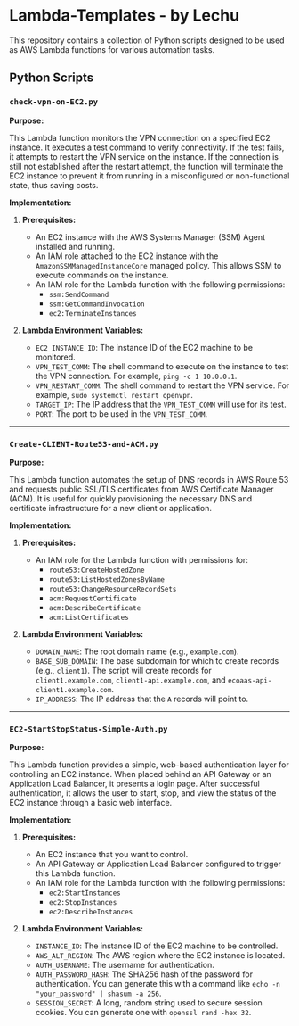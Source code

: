 # Lambda-Templates - by Lechu

This repository contains a collection of Python scripts designed to be used as AWS Lambda functions for various automation tasks.

## Python Scripts

### `check-vpn-on-EC2.py`

**Purpose:**

This Lambda function monitors the VPN connection on a specified EC2 instance. It executes a test command to verify connectivity. If the test fails, it attempts to restart the VPN service on the instance. If the connection is still not established after the restart attempt, the function will terminate the EC2 instance to prevent it from running in a misconfigured or non-functional state, thus saving costs.

**Implementation:**

1.  **Prerequisites:**
    *   An EC2 instance with the AWS Systems Manager (SSM) Agent installed and running.
    *   An IAM role attached to the EC2 instance with the `AmazonSSMManagedInstanceCore` managed policy. This allows SSM to execute commands on the instance.
    *   An IAM role for the Lambda function with the following permissions:
        *   `ssm:SendCommand`
        *   `ssm:GetCommandInvocation`
        *   `ec2:TerminateInstances`

2.  **Lambda Environment Variables:**
    *   `EC2_INSTANCE_ID`: The instance ID of the EC2 machine to be monitored.
    *   `VPN_TEST_COMM`: The shell command to execute on the instance to test the VPN connection. For example, `ping -c 1 10.0.0.1`.
    *   `VPN_RESTART_COMM`: The shell command to restart the VPN service. For example, `sudo systemctl restart openvpn`.
    *   `TARGET_IP`: The IP address that the `VPN_TEST_COMM` will use for its test.
    *   `PORT`: The port to be used in the `VPN_TEST_COMM`.

---

### `Create-CLIENT-Route53-and-ACM.py`

**Purpose:**

This Lambda function automates the setup of DNS records in AWS Route 53 and requests public SSL/TLS certificates from AWS Certificate Manager (ACM). It is useful for quickly provisioning the necessary DNS and certificate infrastructure for a new client or application.

**Implementation:**

1.  **Prerequisites:**
    *   An IAM role for the Lambda function with permissions for:
        *   `route53:CreateHostedZone`
        *   `route53:ListHostedZonesByName`
        *   `route53:ChangeResourceRecordSets`
        *   `acm:RequestCertificate`
        *   `acm:DescribeCertificate`
        *   `acm:ListCertificates`

2.  **Lambda Environment Variables:**
    *   `DOMAIN_NAME`: The root domain name (e.g., `example.com`).
    *   `BASE_SUB_DOMAIN`: The base subdomain for which to create records (e.g., `client1`). The script will create records for `client1.example.com`, `client1-api.example.com`, and `ecoaas-api-client1.example.com`.
    *   `IP_ADDRESS`: The IP address that the `A` records will point to.

---

### `EC2-StartStopStatus-Simple-Auth.py`

**Purpose:**

This Lambda function provides a simple, web-based authentication layer for controlling an EC2 instance. When placed behind an API Gateway or an Application Load Balancer, it presents a login page. After successful authentication, it allows the user to start, stop, and view the status of the EC2 instance through a basic web interface.

**Implementation:**

1.  **Prerequisites:**
    *   An EC2 instance that you want to control.
    *   An API Gateway or Application Load Balancer configured to trigger this Lambda function.
    *   An IAM role for the Lambda function with the following permissions:
        *   `ec2:StartInstances`
        *   `ec2:StopInstances`
        *   `ec2:DescribeInstances`

2.  **Lambda Environment Variables:**
    *   `INSTANCE_ID`: The instance ID of the EC2 machine to be controlled.
    *   `AWS_ALT_REGION`: The AWS region where the EC2 instance is located.
    *   `AUTH_USERNAME`: The username for authentication.
    *   `AUTH_PASSWORD_HASH`: The SHA256 hash of the password for authentication. You can generate this with a command like `echo -n "your_password" | shasum -a 256`.
    *   `SESSION_SECRET`: A long, random string used to secure session cookies. You can generate one with `openssl rand -hex 32`.